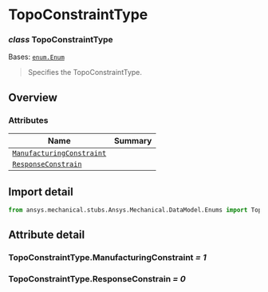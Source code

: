 <a id="topoconstrainttype"></a>

# TopoConstraintType

<a id="TopoConstraintType"></a>

### *class* TopoConstraintType

Bases: [`enum.Enum`](https://docs.python.org/3/library/enum.html#enum.Enum)

> Specifies the TopoConstraintType.

> <!-- !! processed by numpydoc !! -->

<a id="overview"></a>

## Overview

### Attributes

| Name | Summary |
|----------------------------------------------------------------------------------------------------------------------|----|
| [`ManufacturingConstraint`](../../../ACT/Automation/Mechanical/ManufacturingConstraint.md#ManufacturingConstraint)   |    |
| [`ResponseConstrain`](#TopoConstraintType.ResponseConstrain)                                                         |    |

<a id="import-detail"></a>

## Import detail

```python
from ansys.mechanical.stubs.Ansys.Mechanical.DataModel.Enums import TopoConstraintType
```

<a id="attribute-detail"></a>

## Attribute detail

<a id="TopoConstraintType.ManufacturingConstraint"></a>

### TopoConstraintType.ManufacturingConstraint *= 1*

<a id="TopoConstraintType.ResponseConstrain"></a>

### TopoConstraintType.ResponseConstrain *= 0*
